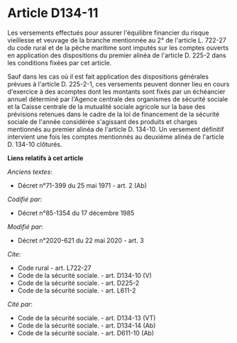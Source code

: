 # Article D134-11

Les versements effectués pour assurer l'équilibre financier du risque vieillesse et veuvage de la branche mentionnée au 2° de
l'article L. 722-27 du code rural et de la pêche maritime sont imputés sur les comptes ouverts en application des
dispositions du premier alinéa de l'article D. 225-2 dans les conditions fixées par cet article.

Sauf dans les cas où il est fait application des dispositions générales prévues à l'article D. 225-2-1, ces versements
peuvent donner lieu en cours d'exercice à des acomptes dont les montants sont fixés par un échéancier annuel déterminé par
l'Agence centrale des organismes de sécurité sociale et la Caisse centrale de la mutualité sociale agricole sur la base des
prévisions retenues dans le cadre de la loi de financement de la sécurité sociale de l'année considérée s'agissant des
produits et charges mentionnés au premier alinéa de l'article D. 134-10. Un versement définitif intervient une fois les
comptes mentionnés au deuxième alinéa de l'article D. 134-10 clôturés.

**Liens relatifs à cet article**

_Anciens textes_:

  - Décret n°71-399 du 25 mai 1971 - art. 2 (Ab)

_Codifié par_:

  - Décret n°85-1354 du 17 décembre 1985

_Modifié par_:

  - Décret n°2020-621 du 22 mai 2020 - art. 3

_Cite_:

  - Code rural - art. L722-27
  - Code de la sécurité sociale. - art. D134-10 (V)
  - Code de la sécurité sociale. - art. D225-2
  - Code de la sécurité sociale. - art. L611-2

_Cité par_:

  - Code de la sécurité sociale. - art. D134-13 (VT)
  - Code de la sécurité sociale. - art. D134-14 (Ab)
  - Code de la sécurité sociale. - art. D611-10 (Ab)
